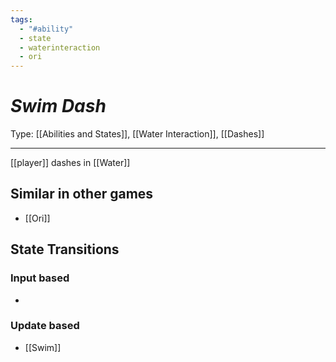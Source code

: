 ```yaml
---
tags:
  - "#ability"
  - state
  - waterinteraction
  - ori
---
```

# _Swim Dash_

Type: [[Abilities and States]], [[Water Interaction]], [[Dashes]]

----


[[player]] dashes in [[Water]]


## Similar in other games

* [[Ori]]


## State Transitions

### Input based

* 

### Update based

* [[Swim]]